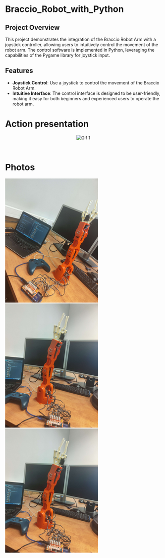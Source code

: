 # Braccio_Robot_with_Python

## Project Overview

This project demonstrates the integration of the Braccio Robot Arm with a joystick controller, allowing users to intuitively control the movement of the robot arm. The control software is implemented in Python, leveraging the capabilities of the Pygame library for joystick input.

## Features

- **Joystick Control**: Use a joystick to control the movement of the Braccio Robot Arm.
- **Intuitive Interface**: The control interface is designed to be user-friendly, making it easy for both beginners and experienced users to operate the robot arm.

# Action presentation
<p align="center">
   <img src="resources/video.gif" alt="Gif 1" width="324">
</p>
<br>

# Photos
<p float="left">
  <img src="resources/photo-1.jpg" alt="Photo 1" width="300">
  <img src="resources/photo-2.jpg" alt="Photo 2" width="300">
  <img src="resources/photo-2.jpg" alt="Photo 3" width="300">
</p>
<br>
